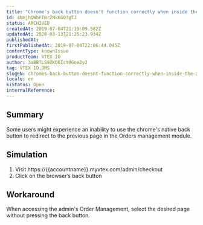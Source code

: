 ```yaml
---
title: "Chrome's back button doesn't function correctly when inside the admin's Order management module"
id: 4NmjhQWbFfmr2NkKGQ3gTJ
status: ARCHIVED
createdAt: 2019-07-04T21:19:09.582Z
updatedAt: 2020-03-13T21:25:23.934Z
publishedAt: 
firstPublishedAt: 2019-07-04T22:06:44.045Z
contentType: knownIssue
productTeam: VTEX IO
author: 3aBBTLS9ZKO6IcY0Goe2y2
tag: VTEX IO,OMS
slugEN: chromes-back-button-doesnt-function-correctly-when-inside-the-admins-order
locale: en
kiStatus: Open
internalReference: 
---
```


## Summary

Some users might experience an inability to use the chrome's native back button to redirect to the previous page in the Orders management module.

## Simulation

1. Visit https://{{accountname}}.myvtex.com/admin/checkout
2. Click on the browser’s back button


## Workaround

When accessing the admin's Order Management, select the desired page without pressing the back button.

